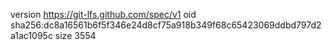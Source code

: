 version https://git-lfs.github.com/spec/v1
oid sha256:dc8a16561b6f5f346e24d8cf75a918b349f68c65423069ddbd797d2a1ac1095c
size 3554
